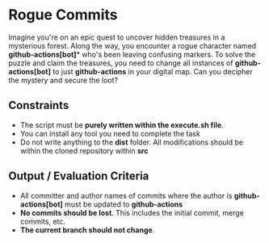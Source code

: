 # Rogue Commits

Imagine you're on an epic quest to uncover hidden treasures in a mysterious forest. Along the way, you encounter a rogue character named **github-actions[bot]*** who's been leaving confusing markers. To solve the puzzle and claim the treasures, you need to change all instances of **github-actions[bot]** to just **github-actions** in your digital map. Can you decipher the mystery and secure the loot?

## Constraints

- The script must be **purely written within the execute.sh file**.
- You can install any tool you need to complete the task
- Do not write anything to the **dist** folder. All modifications should be within the cloned repository within **src**

## Output / Evaluation Criteria

- All committer and author names of commits where the author is **github-actions[bot]** must be updated to **github-actions**
- **No commits should be lost**. This includes the initial commit, merge commits, etc.
- **The current branch should not change**.